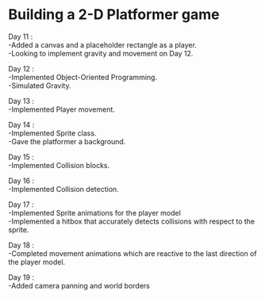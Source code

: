 # Building a 2-D Platformer game

Day 11 :   
-Added a canvas and a placeholder rectangle as a player.  
-Looking to implement gravity and movement on Day 12.  

Day 12 :  
-Implemented Object-Oriented Programming.  
-Simulated Gravity.  

Day 13 :  
-Implemented Player movement.  

Day 14 :  
-Implemented Sprite class.  
-Gave the platformer a background.

Day 15 :  
-Implemented Collision blocks.  

Day 16 :  
-Implemented Collision detection.  

Day 17 :  
-Implemented Sprite animations for the player model  
-Implemented a hitbox that accurately detects collisions with respect to the sprite.  

Day 18 :  
-Completed movement animations which are reactive to the last direction of the player model.

Day 19 :  
-Added camera panning and world borders




